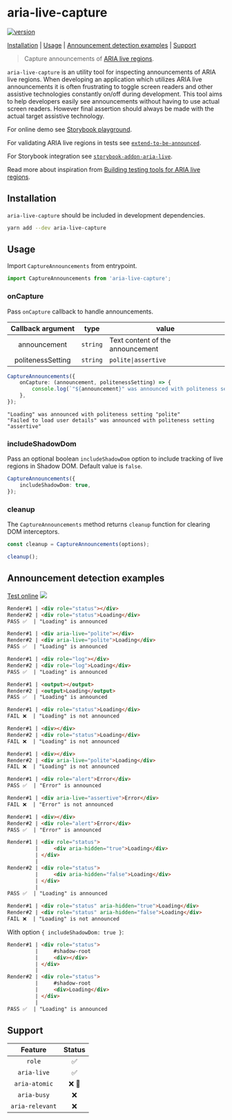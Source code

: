 # aria-live-capture

[![version](https://img.shields.io/npm/v/aria-live-capture)](https://www.npmjs.com/package/aria-live-capture)

[Installation](#installation) | [Usage](#usage) | [Announcement detection examples](#announcement-detection-examples) | [Support](#support)

> Capture announcements of [ARIA live regions](https://www.w3.org/TR/wai-aria-1.2/#dfn-live-region).

`aria-live-capture` is an utility tool for inspecting announcements of ARIA live regions.
When developing an application which utilizes ARIA live announcements it is often frustrating to toggle screen readers and other assistive technologies constantly on/off during development.
This tool aims to help developers easily see announcements without having to use actual screen readers.
However final assertion should always be made with the actual target assistive technology.

For online demo see [Storybook playground](https://ariperkkio.github.io/aria-live-capture).

For validating ARIA live regions in tests see [`extend-to-be-announced`](https://github.com/AriPerkkio/extend-to-be-announced).

For Storybook integration see [`storybook-addon-aria-live`](https://github.com/AriPerkkio/storybook-addon-aria-live).

Read more about inspiration from [Building testing tools for ARIA live regions](https://loihdefactor.com/en/2022/04/29/building-testing-tools-for-aria-live-regions).

## Installation

`aria-live-capture` should be included in development dependencies.

```bash
yarn add --dev aria-live-capture
```

## Usage

Import `CaptureAnnouncements` from entrypoint.

```ts
import CaptureAnnouncements from 'aria-live-capture';
```

### onCapture

Pass `onCapture` callback to handle announcements.

| Callback argument |   type   | value                            |
| :---------------: | :------: | -------------------------------- |
|   announcement    | `string` | Text content of the announcement |
| politenessSetting | `string` | `polite\|assertive`              |

<!-- prettier-ignore -->
```ts
CaptureAnnouncements({
    onCapture: (announcement, politenessSetting) => {
        console.log(`"${announcement}" was announced with politeness setting "${politenessSetting}"`);
    },
});
```

```
"Loading" was announced with politeness setting "polite"
"Failed to load user details" was announced with politeness setting "assertive"
```

### includeShadowDom

Pass an optional boolean `includeShadowDom` option to include tracking of live regions in Shadow DOM.
Default value is `false`.

```ts
CaptureAnnouncements({
    includeShadowDom: true,
});
```

### cleanup

The `CaptureAnnouncements` method returns `cleanup` function for clearing DOM interceptors.

```ts
const cleanup = CaptureAnnouncements(options);

cleanup();
```

## Announcement detection examples

[Test online](https://ariperkkio.github.io/aria-live-capture) <a href="https://ariperkkio.github.io/aria-live-capture" target="_blank"><img src="https://raw.githubusercontent.com/storybooks/brand/master/badge/badge-storybook.svg"></img></a>

<!-- prettier-ignore -->
```html
Render#1 | <div role="status"></div>
Render#2 | <div role="status">Loading</div>
PASS ✅  | "Loading" is announced
```

<!-- prettier-ignore -->
```html
Render#1 | <div aria-live="polite"></div>
Render#2 | <div aria-live="polite">Loading</div>
PASS ✅  | "Loading" is announced
```

<!-- prettier-ignore -->
```html
Render#1 | <div role="log"></div>
Render#2 | <div role="log">Loading</div>
PASS ✅  | "Loading" is announced
```

<!-- prettier-ignore -->
```html
Render#1 | <output></output>
Render#2 | <output>Loading</output>
PASS ✅  | "Loading" is announced
```

<!-- prettier-ignore -->
```html
Render#1 | <div role="status">Loading</div>
FAIL ❌  | "Loading" is not announced
```

<!-- prettier-ignore -->
```html
Render#1 | <div></div>
Render#2 | <div role="status">Loading</div>
FAIL ❌  | "Loading" is not announced
```

<!-- prettier-ignore -->
```html
Render#1 | <div></div>
Render#2 | <div aria-live="polite">Loading</div>
FAIL ❌  | "Loading" is not announced
```

<!-- prettier-ignore -->
```html
Render#1 | <div role="alert">Error</div>
PASS ✅  | "Error" is announced
```

<!-- prettier-ignore -->
```html
Render#1 | <div aria-live="assertive">Error</div>
FAIL ❌  | "Error" is not announced
```

<!-- prettier-ignore -->
```html
Render#1 | <div></div>
Render#2 | <div role="alert">Error</div>
PASS ✅  | "Error" is announced
```

<!-- prettier-ignore -->
```html
Render#1 | <div role="status">
         |     <div aria-hidden="true">Loading</div>
         | </div>
         |
Render#2 | <div role="status">
         |     <div aria-hidden="false">Loading</div>
         | </div>
         |
PASS ✅  | "Loading" is announced
```

<!-- prettier-ignore -->
```html
Render#1 | <div role="status" aria-hidden="true">Loading</div>
Render#2 | <div role="status" aria-hidden="false">Loading</div>
FAIL ❌  | "Loading" is not announced
```

With option `{ includeShadowDom: true }`:

<!-- prettier-ignore -->
```html
Render#1 | <div role="status">
         |     #shadow-root
         |     <div></div>
         | </div>
         |
Render#2 | <div role="status">
         |     #shadow-root
         |     <div>Loading</div>
         | </div>
         |
PASS ✅  | "Loading" is announced
```

## Support

|     Feature     | Status |
| :-------------: | :----: |
|     `role`      |   ✅   |
|   `aria-live`   |   ✅   |
|  `aria-atomic`  | ❌ 👷  |
|   `aria-busy`   |   ❌   |
| `aria-relevant` |   ❌   |

